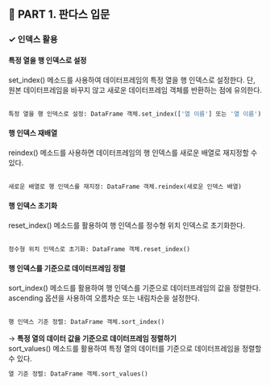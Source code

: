 <h2>📌 PART 1. 판다스 입문</h2>
<h3>✓ 인덱스 활용</h3>

<h4>특정 열을 행 인덱스로 설정</h4>
set_index() 메소드를 사용하여 데이터프레임의 특정 열을 행 인덱스로 설정한다. 단, 원본 데이터프레임을 바꾸지 않고 새로운 데이터프레임 객체를 반환하는 점에 유의한다.<br>
<br>

```python
특정 열을 행 인덱스로 설정: DataFrame 객체.set_index(['열 이름'] 또는 '열 이름')
```

<h4>행 인덱스 재배열</h4>
reindex() 메소드를 사용하면 데이터프레임의 행 인덱스를 새로운 배열로 재지정할 수 있다.<br>
<br>

```python
새로운 배열로 행 인덱스를 재지정: DataFrame 객체.reindex(새로운 인덱스 배열)
```

<h4>행 인덱스 초기화</h4>
reset_index() 메소드를 활용하여 행 인덱스를 정수형 위치 인덱스로 초기화한다. <br>
<br>

```python
정수형 위치 인덱스로 초기화: DataFrame 객체.reset_index()
```

<h4>행 인덱스를 기준으로 데이터프레임 정렬</h4>
sort_index() 메소드를 활용하여 행 인덱스를 기준으로 데이터프레임의 값을 정렬한다. ascending 옵션을 사용하여 오름차순 또는 내림차순을 설정한다.<br>
<br>

```python
행 인덱스 기준 정렬: DataFrame 객체.sort_index()
```

→ **특정 열의 데이터 값을 기준으로 데이터프레임 정렬하기**<br>
sort_values() 메소드를 활용하여 특정 열의 데이터를 기준으로 데이터프레임을 정렬할 수 있다.   
```python
열 기준 정렬: DataFrame 객체.sort_values()
```
